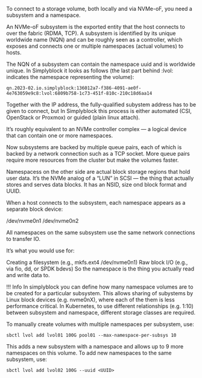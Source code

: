
To connect to a storage volume, both locally and via NVMe-oF, you need a subsystem and a namespace.

An NVMe-oF subsystem is the exported entity that the host connects to over the fabric (RDMA, TCP).
A subsystem is identified by its unique worldwide name (NQN) and can be roughly seen as a 
controller, which exposes and connects one or multiple namespaces (actual volumes) to hosts. 

The NQN of a subsystem can contain the namespace uuid and is worldwide unique. 
In Simplyblock it looks as follows (the last part behind :lvol:<uuid> indicates the namespace representing the volume):

`qn.2023-02.io.simplyblock:136012a7-f386-4091-ae0f-4e763059e9c8:lvol:6809b758-1c73-451f-810c-210c18d6aa14`

Together with the IP address, the fully-qualified subystem address has to be given to connect, but 
In Simplyblock this process is either automated (CSI, OpenStack or Proxmox) or guided (plain linux attach).

It’s roughly equivalent to an NVMe controller complex — a logical device that can contain one or more namespaces.

Now subsystems are backed by multiple queue pairs, each of which is backed by a network connection such as a TCP socket.
More queue pairs require more resources from the cluster but make the volumes faster.

Namespacess on the other side are actual block storage regions that hold user data.
It’s the NVMe analog of a “LUN” in SCSI — the thing that actually stores and serves data blocks.
It has an NSID, size ond block format and UUID.

When a host connects to the subsystem, each namespace appears as a separate block device:

/dev/nvme0n1
/dev/nvme0n2

All namespaces on the same subsystem use the same network connections to transfer IO.

It’s what you would use for:

Creating a filesystem (e.g., mkfs.ext4 /dev/nvme0n1)
Raw block I/O (e.g., via fio, dd, or SPDK bdevs)
So the namespace is the thing you actually read and write data to.

!!! Info
    In simplyblock you can define how many namespace volumes are to be created for a particular
    subsystem. This allows sharing of subystems by Linux block devices (e.g. nvme0nX), where each of the them
    is less performance critical. In Kubernetes, to use different relationships (e.g. 1:10) between subsystem 
    and namespace, different storage classes are required.

To manually create volumes with multiple namespaces per subsystem, use:

```sbctl lvol add lvol01 100G pool01 --max-namespace-per-subsys 10```

This adds a new subsystem with a namespace and allows up to 9 more namespaces on this volume.
To add new namespaces to the same subsystem, use:

```sbctl lvol add lvol02 100G --uuid <UUID>```







